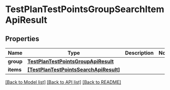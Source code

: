 # TestPlanTestPointsGroupSearchItemApiResult


## Properties
Name | Type | Description | Notes
------------ | ------------- | ------------- | -------------
**group** | [**TestPlanTestPointsGroupApiResult**](TestPlanTestPointsGroupApiResult.md) |  | 
**items** | [**[TestPlanTestPointsSearchApiResult]**](TestPlanTestPointsSearchApiResult.md) |  | 

[[Back to Model list]](../README.md#documentation-for-models) [[Back to API list]](../README.md#documentation-for-api-endpoints) [[Back to README]](../README.md)


